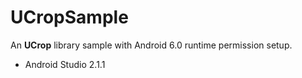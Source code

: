 # UCropSample
An **UCrop** library sample with Android 6.0 runtime permission setup.

* Android Studio 2.1.1
